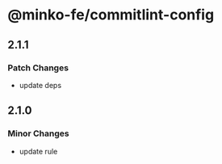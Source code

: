 # @minko-fe/commitlint-config

## 2.1.1
### Patch Changes

- update deps

## 2.1.0

### Minor Changes

- update rule
